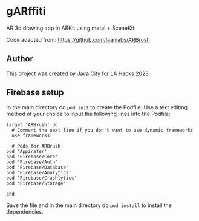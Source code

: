 # gARffiti
AR 3d drawing app in ARKit using metal + SceneKit.

Code adapted from:
  https://github.com/laanlabs/ARBrush

## Author

This project was created by Java City for LA Hacks 2023.

## Firebase setup

In the main directory do `pod init` to create the Podfile. Use a text editing method of your choice to input the following lines into the Podfile:

```
target 'ARBrush' do
  # Comment the next line if you don't want to use dynamic frameworks
  use_frameworks!

  # Pods for ARBrush
pod 'Appirater'
pod 'Firebase/Core'
pod 'Firebase/Auth'
pod 'Firebase/Database'
pod 'Firebase/Analytics'
pod 'Firebase/Crashlytics'
pod 'Firebase/Storage'

end
```

Save the file and in the main directory do `pod install` to install the dependencies. 
